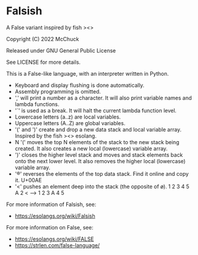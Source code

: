 # Falsish
A False variant inspired by fish >&lt;>

Copyright (C) 2022 McChuck

Released under GNU General Public License

See LICENSE for more details.

This is a False-like language, with an interpreter written in Python.

* Keyboard and display flushing is done automatically.
* Assembly programming is omitted.
* ',' will print a number as a character.  It will also print variable names and lambda functions.
* '`' is used as a break.  It will halt the current lambda function level.
* Lowercase letters (a..z) are local variables.
* Uppercase letters (A..Z) are global variables.
* '(' and ')' create and drop a new data stack and local variable array.  Inspired by the fish ><> esolang.
*   N '(' moves the top N elements of the stack to the new stack being created.  It also creates a new local (lowercase) variable array.
*   ')' closes the higher level stack and moves and stack elements back onto the next lower level.  It also removes the higher local (lowercase) variable array.
*   '®' reverses the elements of the top data stack.  Find it online and copy it.  U+00AE
* '<' pushes an element deep into the stack (the opposite of ø).  1 2 3 4 5 A 2 <  -->   1 2 3 A 4 5

For more information of Falsish, see:
* https://esolangs.org/wiki/Falsish

For more information on False, see:
* https://esolangs.org/wiki/FALSE
* https://strlen.com/false-language/
